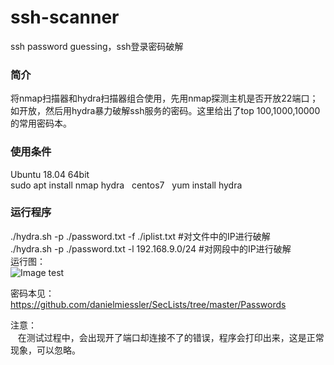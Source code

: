 # ssh-scanner
ssh password guessing，ssh登录密码破解

### 简介  
   将nmap扫描器和hydra扫描器组合使用，先用nmap探测主机是否开放22端口；如开放，然后用hydra暴力破解ssh服务的密码。这里给出了top 100,1000,10000的常用密码本。  

### 使用条件  
   Ubuntu 18.04 64bit  
   sudo apt install nmap hydra
   centos7 
   yum install hydra

### 运行程序  
   ./hydra.sh -p ./password.txt -f ./iplist.txt #对文件中的IP进行破解  
   ./hydra.sh -p ./password.txt -l 192.168.9.0/24 #对网段中的IP进行破解  
运行图：  
![Image test](https://github.com/scu-igroup/ssh-scanner/blob/master/image/22-pass.gif)   
  
密码本见：  
https://github.com/danielmiessler/SecLists/tree/master/Passwords  

注意：  
    在测试过程中，会出现开了端口却连接不了的错误，程序会打印出来，这是正常现象，可以忽略。
